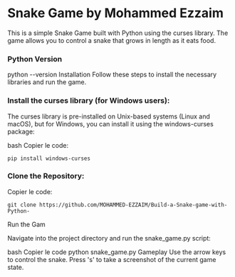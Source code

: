 # Snake Game by Mohammed Ezzaim
This is a simple Snake Game built with Python using the curses library. The game allows you to control a snake that grows in length as it eats food.

### Python Version

python --version
Installation
Follow these steps to install the necessary libraries and run the game.

### Install the curses library (for Windows users):

The curses library is pre-installed on Unix-based systems (Linux and macOS), but for Windows, you can install it using the windows-curses package:

bash
Copier le code:
```
pip install windows-curses
```

### Clone the Repository:
Copier le code:
```
git clone https://github.com/MOHAMMED-EZZAIM/Build-a-Snake-game-with-Python-
```

Run the Gam

Navigate into the project directory and run the snake_game.py script:

bash
Copier le code
python snake_game.py
Gameplay
Use the arrow keys to control the snake.
Press 's' to take a screenshot of the current game state.

